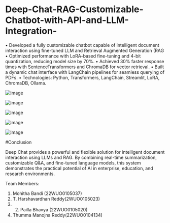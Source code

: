 # Deep-Chat-RAG-Customizable-Chatbot-with-API-and-LLM-Integration-

• Developed a fully customizable  chatbot capable of intelligent document interaction using fine-tuned LLM and Retrieval
Augmented Generation (RAG 
• Optimized performance with LoRA-based fine-tuning and 4-bit quantization, reducing model size by 70%. 
•  Achieved 30% faster response times with SentenceTransformers and ChromaDB for vector retrieval. 
•  Built a dynamic chat interface with LangChain pipelines for seamless querying of PDFs. 
•  Technologies: Python, Transformers, LangChain, Streamlit, LoRA, ChromaDB, Ollama. 

![image](https://github.com/user-attachments/assets/cbfa4545-6ce5-4580-a6eb-60291d703389)

![image](https://github.com/user-attachments/assets/123bd8fe-d417-4907-a918-084c18dd0988)

![image](https://github.com/user-attachments/assets/c6b557a7-661f-46b9-811e-293bf040c5d0)

![image](https://github.com/user-attachments/assets/f4e935f8-b3f2-4bfb-bc58-acc931708793)

![image](https://github.com/user-attachments/assets/4e9c438d-4ef1-461d-a8ff-e289e04df19e)


#Conclusion

Deep Chat provides a powerful and flexible solution for intelligent document interaction using LLMs and RAG. By combining real-time summarization, customizable Q&A, and fine-tuned language models, this system demonstrates the practical potential of AI in enterprise, education, and research environments.


Team Members:

1) Mohitha Bandi (22WUO0105037)
2) T. Harshavardhan Reddy(2WUO0105023)
3) 2) Pailla Bhavya (22WUO0105020)
4) Thumma Manojna Reddy(22WUO0104134)
